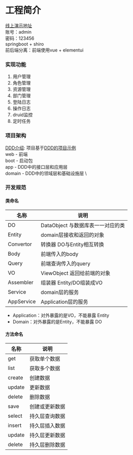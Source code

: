 # 工程简介

[线上演示地址](https://admin.tucci.cc) \
账号：admin \
密码：123456 \
springboot + shiro \
前后端分离：前端使用vue + elementui

### 实现功能

1. 用户管理
2. 角色管理
3. 资源管理
4. 部门管理
5. 登陆日志
6. 操作日志
7. druid监控
8. 定时任务

### 项目架构

[DDD介绍](https://domain-driven-design.org): 项目基于[DDD的项目示例](https://github.com/domain-driven-design/ddd-lite-example) \
web - 前端 \
boot - 启动包 \
app - DDD中的接口层和应用层 \
domain - DDD中的领域层和基础设施层 \

### 开发规范

#### 类命名
| 名称         | 说明                     |
|------------|------------------------|
| DO         | DataObject 与数据库表一一对应的类 |
| Entity     | domain层接收和返回的对象        |
| Convertor  | 转换器 DO与Entity相互转换      |
| Body       | 前端传入的body              |
| Query      | 前端查询传入的query           |
| VO         | ViewObject 返回给前端的对象    |
| Assembler  | 组装器 Entity/DO组装成VO     |
| Service    | domain层的服务             |
| AppService | Application层的服务        |

- Application：对外暴露的是VO，不能暴露 Entity
- Domain：对外暴露的是Entity，不能暴露 DO

#### 方法命名
| 名称     | 说明      |
|--------|---------|
| get    | 获取单个数据  |
| list   | 获取多个数据  |
| create | 创建数据    |
| update | 更新数据    |
| delete | 删除数据    |
| save   | 创建或更新数据 |
| select | 持久层查询数据 |
| insert | 持久层插入数据 |
| update | 持久层更新数据 |
| delete | 持久层删除数据 |
    